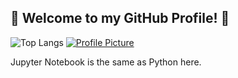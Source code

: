 ## 👋 Welcome to my GitHub Profile! 👋

![Top Langs](https://github-readme-stats.vercel.app/api/top-langs/?username=diptandel&size_weight=0.5&count_weight=0.5&langs_count=7&layout=donut&theme=github_dark)
[![Profile Picture](https://upload.wikimedia.org/wikipedia/commons/c/ca/LinkedIn_logo_initials.png)](https://www.linkedin.com/in/diptandel)

Jupyter Notebook is the same as Python here. 
